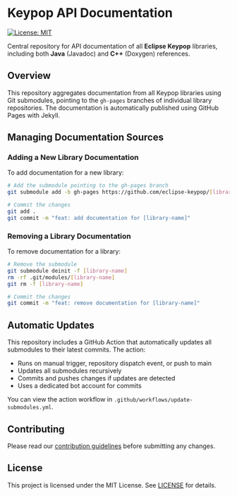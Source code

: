 # Keypop API Documentation

[![License: MIT](https://img.shields.io/badge/License-MIT-yellow.svg)](https://opensource.org/licenses/MIT)

Central repository for API documentation of all **Eclipse Keypop** libraries, including both **Java** (Javadoc) and 
**C++** (Doxygen) references.

## Overview

This repository aggregates documentation from all Keypop libraries using Git submodules, pointing to the `gh-pages`
branches of individual library repositories. The documentation is automatically published using GitHub Pages with
Jekyll.

## Managing Documentation Sources

### Adding a New Library Documentation

To add documentation for a new library:

```bash
# Add the submodule pointing to the gh-pages branch
git submodule add -b gh-pages https://github.com/eclipse-keypop/[library-name].git [library-name]

# Commit the changes
git add .
git commit -m "feat: add documentation for [library-name]"
```

### Removing a Library Documentation

To remove documentation for a library:

```bash
# Remove the submodule
git submodule deinit -f [library-name]
rm -rf .git/modules/[library-name]
git rm -f [library-name]

# Commit the changes
git commit -m "feat: remove documentation for [library-name]"
```

## Automatic Updates

This repository includes a GitHub Action that automatically updates all submodules to their latest commits. The action:

- Runs on manual trigger, repository dispatch event, or push to main
- Updates all submodules recursively
- Commits and pushes changes if updates are detected
- Uses a dedicated bot account for commits

You can view the action workflow in `.github/workflows/update-submodules.yml`.

## Contributing

Please read our [contribution guidelines](https://keypop.org/community/contributing/) before submitting any changes.

## License

This project is licensed under the MIT License. See [LICENSE](LICENSE) for details.